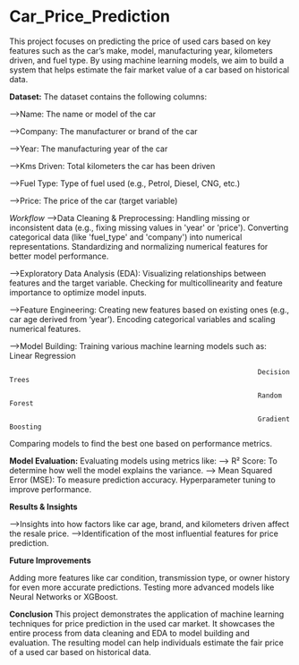 # Car_Price_Prediction
This project focuses on predicting the price of used cars based on key features such as the car’s make, model, manufacturing year, kilometers driven, and fuel type. By using machine learning models, we aim to build a system that helps estimate the fair market value of a car based on historical data.

**Dataset:** The dataset contains the following columns:

-->Name: The name or model of the car

-->Company: The manufacturer or brand of the car

-->Year: The manufacturing year of the car

-->Kms Driven: Total kilometers the car has been driven

-->Fuel Type: Type of fuel used (e.g., Petrol, Diesel, CNG, etc.)

-->Price: The price of the car (target variable)


*Workflow*
-->Data Cleaning & Preprocessing: Handling missing or inconsistent data (e.g., fixing missing values in 'year' or 'price'). Converting categorical data (like 'fuel_type' and 'company') into numerical representations. Standardizing and normalizing numerical features for better model performance.

-->Exploratory Data Analysis (EDA): Visualizing relationships between features and the target variable. Checking for multicollinearity and feature importance to optimize model inputs.

-->Feature Engineering: Creating new features based on existing ones (e.g., car age derived from ‘year’). Encoding categorical variables and scaling numerical features.

-->Model Building: Training various machine learning models such as:
                                                                  Linear Regression
                                                                  
                                                                  Decision Trees
                                                                  
                                                                  Random Forest
                                                                  
                                                                  Gradient Boosting
Comparing models to find the best one based on performance metrics.


**Model Evaluation:** Evaluating models using metrics like:
--> R² Score: To determine how well the model explains the variance.
--> Mean Squared Error (MSE): To measure prediction accuracy.
Hyperparameter tuning to improve performance.

**Results & Insights**

-->Insights into how factors like car age, brand, and kilometers driven affect the resale price.
-->Identification of the most influential features for price prediction.

**Future Improvements**

Adding more features like car condition, transmission type, or owner history for even more accurate predictions.
Testing more advanced models like Neural Networks or XGBoost.

**Conclusion**
This project demonstrates the application of machine learning techniques for price prediction in the used car market. It showcases the entire process from data cleaning and EDA to model building and evaluation. The resulting model can help individuals estimate the fair price of a used car based on historical data.
